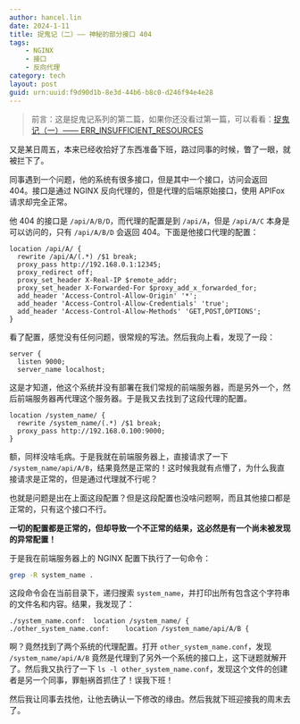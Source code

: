 ```yaml
---
author: hancel.lin
date: 2024-1-11
title: 捉鬼记（二）—— 神秘的部分接口 404
tags: 
    - NGINX
    - 接口
    - 反向代理
category: tech
layout: post
guid: urn:uuid:f9d90d1b-8e3d-44b6-b8c0-d246f94e4e28
---
```


> 前言：这是捉鬼记系列的第二篇，如果你还没看过第一篇，可以看看：[捉鬼记（一）—— ERR_INSUFFICIENT_RESOURCES](/2023/12/25/ERR_INSUFFICIENT_RESOURCES.html)

又是某日周五，本来已经收拾好了东西准备下班，路过同事的时候，瞥了一眼，就被拦下了。

同事遇到一个问题，他的系统有很多接口，但是其中一个接口，访问会返回 404。接口是通过 NGINX 反向代理的，但是代理的后端原始接口，使用 APIFox 请求却完全正常。

<!--more-->

他 404 的接口是 `/api/A/B/D`，而代理的配置是到 `/api/A`，但是 `/api/A/C` 本身是可以访问的，只有 `/api/A/B/D` 会返回 404。下面是他接口代理的配置：

```nginx 
location /api/A/ {
  rewrite /api/A/(.*) /$1 break;
  proxy_pass http://192.168.0.1:12345;
  proxy_redirect off;
  proxy_set_header X-Real-IP $remote_addr;
  proxy_set_header X-Forwarded-For $proxy_add_x_forwarded_for;
  add_header 'Access-Control-Allow-Origin' '*';
  add_header 'Access-Control-Allow-Credentials' 'true';
  add_header 'Access-Control-Allow-Methods' 'GET,POST,OPTIONS';
}
```

看了配置，感觉没有任何问题，很常规的写法。然后我向上看，发现了一段：

```
server {
  listen 9000;
  server_name localhost;
```

这是才知道，他这个系统并没有部署在我们常规的前端服务器，而是另外一个，然后前端服务器再代理这个服务器。于是我又去找到了这段代理的配置。

```nginx
location /system_name/ {
  rewrite /system_name/(.*) /$1 break;
  proxy_pass http://192.168.0.100:9000;
}
```

额，同样没啥毛病。于是我就在前端服务器上，直接请求了一下 `/system_name/api/A/B`，结果竟然是正常的！这时候我就有点懵了，为什么我直接请求是正常的，但是通过代理就不行呢？

也就是问题是出在上面这段配置？但是这段配置也没啥问题啊，而且其他接口都是正常的，只有这个接口不行。

**一切的配置都是正常的，但却导致一个不正常的结果，这必然是有一个尚未被发现的异常配置！**

于是我在前端服务器上的 NGINX 配置下执行了一句命令：

```bash
grep -R system_name .
```

这段命令会在当前目录下，递归搜索 `system_name`，并打印出所有包含这个字符串的文件名和内容。结果，我发现了：

```
./system_name.conf:  location /system_name/ {
./other_system_name.conf:    location /system_name/api/A/B {
```

啊？竟然找到了两个系统的代理配置。打开 `other_system_name.conf`，发现 `/system_name/api/A/B` 竟然是代理到了另外一个系统的接口上，这下谜题就解开了。然后我又执行了一下 `ls -l other_system_name.conf`，发现这个文件的创建者是另一个同事，罪魁祸首抓住了！误我下班！

然后我让同事去找他，让他去确认一下修改的缘由。然后我就下班迎接我的周末去了。